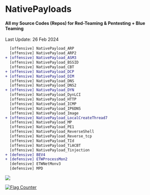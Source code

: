 # NativePayloads
#### All my Source Codes (Repos) for Red-Teaming & Pentesting + Blue Teaming

Last Update: 26 Feb 2024  
```diff
  [offensive] NativePayload_ARP
  [offensive] NativePayload_ARP2
+ [offensive] NativePayload_ASM3
  [offensive] NativePayload_BSSID
  [offensive] NativePayload_CBT
+ [offensive] NativePayload_DCP
+ [offensive] NativePayload_DIM
  [offensive] NativePayload_DNS
  [offensive] NativePayload_DNS2
+ [offensive] NativePayload_DYN
  [offensive] NativePayload_DynLCI
  [offensive] NativePayload_HTTP
  [offensive] NativePayload_ICMP
  [offensive] NativePayload_IP6DNS
  [offensive] NativePayload_Image
+ [offensive] NativePayload_LocalCreateThread7
  [offensive] NativePayload_MP
  [offensive] NativePayload_PE1
  [offensive] NativePayload_ReverseShell
  [offensive] NativePayload_Reverse_tcp
  [offensive] NativePayload_TId
  [offensive] NativePayload_TiACBT
  [offensive] NativePayload_Tinjection
+ [defensive] BEV4
+ [defensive] ETWProcessMon2
  [defensive] ETWNetMonv3
  [defensive] MPD  
```


<p><a href="https://hits.seeyoufarm.com"><img src="https://hits.seeyoufarm.com/api/count/incr/badge.svg?url=https://github.com/DamonMohammadbagher/NativePayloads"/></a></p>

<a href="https://info.flagcounter.com/u10t"><img src="https://s01.flagcounter.com/count/u10t/bg_C4C4C4/txt_000000/border_CCCCCC/columns_4/maxflags_20/viewers_0/labels_0/pageviews_0/flags_0/percent_0/" alt="Flag Counter" border="0"></a>
